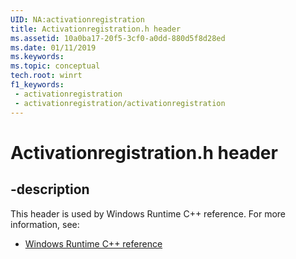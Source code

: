 ```yaml
---
UID: NA:activationregistration
title: Activationregistration.h header
ms.assetid: 10a0ba17-20f5-3cf0-a0dd-880d5f8d28ed
ms.date: 01/11/2019
ms.keywords: 
ms.topic: conceptual
tech.root: winrt
f1_keywords:
 - activationregistration
 - activationregistration/activationregistration
---
```


# Activationregistration.h header


## -description

This header is used by Windows Runtime C++ reference. For more information, see:

- [Windows Runtime C++ reference](../_winrt/index.md)

